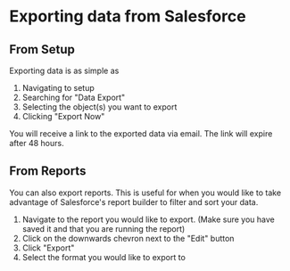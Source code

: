 # Exporting data from Salesforce

## From Setup

Exporting data is as simple as
1. Navigating to setup
2. Searching for "Data Export"
3. Selecting the object(s) you want to export
4. Clicking "Export Now"

You will receive a link to the exported data via email. The link will expire after 48 hours.

## From Reports

You can also export reports. This is useful for when you would like to take advantage of Salesforce's report builder to filter and sort your data.

1. Navigate to the report you would like to export. (Make sure you have saved it and that you are running the report)
2. Click on the downwards chevron next to the "Edit" button
3. Click "Export"
4. Select the format you would like to export to